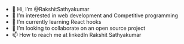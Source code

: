 - 👋 Hi, I’m @RakshitSathyakumar
- 👀 I’m interested in web development and Competitive programming
- 🌱 I’m currently learning React hooks
- 💞️ I’m looking to collaborate on an open source project
- 📫 How to reach me at linkedIn Rakshit Sathyakumar

<!---
RakshitSathyakumar/RakshitSathyakumar is a ✨ special ✨ repository because its `README.md` (this file) appears on your GitHub profile.
You can click the Preview link to take a look at your changes.
--->
